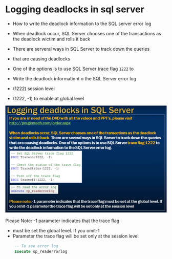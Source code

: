 # Logging deadlocks in sql server

- How to write the deadlock information to the SQL server error log


- When deadlock occur, SQL Server chooses one of the transactions as the deadlock wictim and rolls it back
- There are serveral ways in SQL Server to track down the queries
- that are causing deadlocks 
- One of the options is to use SQL Server trace flag `1222` to 
- Write the deadlock informationt o the SQL Server error log

- (1222) session level 
- (1222, -1) to enable at global level 

<img src="./img/C_104.png" />

Please Note: -1 parameter indicates that the trace flag 
- must be set the global level. If you omit-1 
- Parameter the trace flag will be set only at the session level


```sql
    -- To see error log
    Execute sp_readerrorlog
```